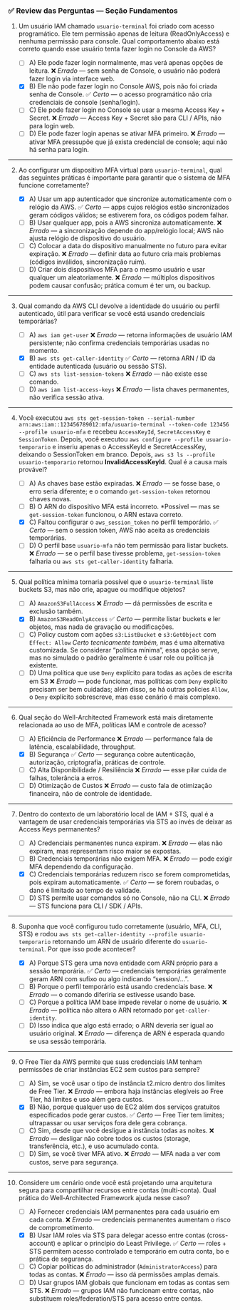### ✅ Review das Perguntas — Seção Fundamentos

1. Um usuário IAM chamado `usuario-terminal` foi criado com acesso programático. Ele tem permissão apenas de leitura (ReadOnlyAccess) e nenhuma permissão para console. Qual comportamento abaixo está correto quando esse usuário tenta fazer login no Console da AWS?

   * [ ] A) Ele pode fazer login normalmente, mas verá apenas opções de leitura.
     ❌ *Errado* — sem senha de Console, o usuário não poderá fazer login via interface web.
   * [x] B) Ele não pode fazer login no Console AWS, pois não foi criada senha de Console.
     ✅ *Certo* — o acesso programático não cria credenciais de console (senha/login).
   * [ ] C) Ele pode fazer login no Console se usar a mesma Access Key + Secret.
     ❌ *Errado* — Access Key + Secret são para CLI / APIs, não para login web.
   * [ ] D) Ele pode fazer login apenas se ativar MFA primeiro.
     ❌ *Errado* — ativar MFA pressupõe que já exista credencial de console; aqui não há senha para login.

---

2. Ao configurar um dispositivo MFA virtual para `usuario-terminal`, qual das seguintes práticas é importante para garantir que o sistema de MFA funcione corretamente?

   * [x] A) Usar um app autenticador que sincronize automaticamente com o relógio da AWS.
     ✅ *Certo* — apps cujos relógios estão sincronizados geram códigos válidos; se estiverem fora, os códigos podem falhar.
   * [ ] B) Usar qualquer app, pois a AWS sincroniza automaticamente.
     ❌ *Errado* — a sincronização depende do app/relógio local; AWS não ajusta relógio de dispositivo do usuário.
   * [ ] C) Colocar a data do dispositivo manualmente no futuro para evitar expiração.
     ❌ *Errado* — definir data ao futuro cria mais problemas (códigos inválidos, sincronização ruim).
   * [ ] D) Criar dois dispositivos MFA para o mesmo usuário e usar qualquer um aleatoriamente.
     ❌ *Errado* — múltiplos dispositivos podem causar confusão; prática comum é ter um, ou backup.

---

3. Qual comando da AWS CLI devolve a identidade do usuário ou perfil autenticado, útil para verificar se você está usando credenciais temporárias?

   * [ ] A) `aws iam get-user`
     ❌ *Errado* — retorna informações de usuário IAM persistente; não confirma credenciais temporárias usadas no momento.
   * [x] B) `aws sts get-caller-identity`
     ✅ *Certo* — retorna ARN / ID da entidade autenticada (usuário ou sessão STS).
   * [ ] C) `aws sts list-session-tokens`
     ❌ *Errado* — não existe esse comando.
   * [ ] D) `aws iam list-access-keys`
     ❌ *Errado* — lista chaves permanentes, não verifica sessão ativa.

---

4. Você executou `aws sts get-session-token --serial-number arn:aws:iam::123456789012:mfa/usuario-terminal --token-code 123456 --profile usuario-mfa` e recebeu `AccessKeyId`, `SecretAccessKey` e `SessionToken`. Depois, você executou `aws configure --profile usuario-temporario` e inseriu apenas o AccessKeyId e SecretAccessKey, deixando o SessionToken em branco. Depois, `aws s3 ls --profile usuario-temporario` retornou **InvalidAccessKeyId**. Qual é a causa mais provável?

   * [ ] A) As chaves base estão expiradas.
     ❌ *Errado* — se fosse base, o erro seria diferente; e o comando `get-session-token` retornou chaves novas.
   * [ ] B) O ARN do dispositivo MFA está incorreto.
     \*Possível — mas se `get-session-token` funcionou, o ARN estava correto.
   * [x] C) Faltou configurar o `aws_session_token` no perfil temporário.
     ✅ *Certo* — sem o session token, AWS não aceita as credenciais temporárias.
   * [ ] D) O perfil base `usuario-mfa` não tem permissão para listar buckets.
     ❌ *Errado* — se o perfil base tivesse problema, `get-session-token` falharia ou `aws sts get-caller-identity` falharia.

---

5. Qual política mínima tornaria possível que o `usuario-terminal` liste buckets S3, mas não crie, apague ou modifique objetos?

   * [ ] A) `AmazonS3FullAccess`
     ❌ *Errado* — dá permissões de escrita e exclusão também.
   * [x] B) `AmazonS3ReadOnlyAccess`
     ✅ *Certo* — permite listar buckets e ler objetos, mas nada de gravação ou modificações.
   * [ ] C) Policy custom com ações `s3:ListBucket` e `s3:GetObject` com `Effect: Allow`
     *Certo tecnicamente também,* mas é uma alternativa customizada. Se considerar “política mínima”, essa opção serve, mas no simulado o padrão geralmente é usar role ou política já existente.
   * [ ] D) Uma política que use `Deny` explícito para todas as ações de escrita em S3
     ❌ *Errado* — pode funcionar, mas políticas com `Deny` explícito precisam ser bem cuidadas; além disso, se há outras policies `Allow`, o `Deny` explícito sobrescreve, mas esse cenário é mais complexo.

---

6. Qual seção do Well-Architected Framework está mais diretamente relacionada ao uso de MFA, políticas IAM e controle de acesso?

   * [ ] A) Eficiência de Performance
     ❌ *Errado* — performance fala de latência, escalabilidade, throughput.
   * [x] B) Segurança
     ✅ *Certo* — segurança cobre autenticação, autorização, criptografia, práticas de controle.
   * [ ] C) Alta Disponibilidade / Resiliência
     ❌ *Errado* — esse pilar cuida de falhas, tolerância a erros.
   * [ ] D) Otimização de Custos
     ❌ *Errado* — custo fala de otimização financeira, não de controle de identidade.

---

7. Dentro do contexto de um laboratório local de IAM + STS, qual é a vantagem de usar credenciais temporárias via STS ao invés de deixar as Access Keys permanentes?

   * [ ] A) Credenciais permanentes nunca expiram.
     ❌ *Errado* — elas não expiram, mas representam risco maior se expostas.
   * [ ] B) Credenciais temporárias não exigem MFA.
     ❌ *Errado* — pode exigir MFA dependendo da configuração.
   * [x] C) Credenciais temporárias reduzem risco se forem comprometidas, pois expiram automaticamente.
     ✅ *Certo* — se forem roubadas, o dano é limitado ao tempo de validade.
   * [ ] D) STS permite usar comandos só no Console, não na CLI.
     ❌ *Errado* — STS funciona para CLI / SDK / APIs.

---

8. Suponha que você configurou tudo corretamente (usuário, MFA, CLI, STS) e rodou `aws sts get-caller-identity --profile usuario-temporario` retornando um ARN de usuário diferente do `usuario-terminal`. Por que isso pode acontecer?

   * [x] A) Porque STS gera uma nova entidade com ARN próprio para a sessão temporária.
     ✅ *Certo* — credenciais temporárias geralmente geram ARN com sufixo ou algo indicando “session/...”.
   * [ ] B) Porque o perfil temporário está usando credenciais base.
     ❌ *Errado* — o comando diferiria se estivesse usando base.
   * [ ] C) Porque a política IAM base impede revelar o nome de usuário.
     ❌ *Errado* — política não altera o ARN retornado por `get-caller-identity`.
   * [ ] D) Isso indica que algo está errado; o ARN deveria ser igual ao usuário original.
     ❌ *Errado* — diferença de ARN é esperada quando se usa sessão temporária.

---

9. O Free Tier da AWS permite que suas credenciais IAM tenham permissões de criar instâncias EC2 sem custos para sempre?

   * [ ] A) Sim, se você usar o tipo de instância t2.micro dentro dos limites de Free Tier.
     ❌ *Errado* — embora haja instâncias elegíveis ao Free Tier, há limites e uso além gera custos.
   * [x] B) Não, porque qualquer uso de EC2 além dos serviços gratuitos especificados pode gerar custos.
     ✅ *Certo* — Free Tier tem limites; ultrapassar ou usar serviços fora dele gera cobrança.
   * [ ] C) Sim, desde que você desligue a instância todas as noites.
     ❌ *Errado* — desligar não cobre todos os custos (storage, transferência, etc.), e uso acumulado conta.
   * [ ] D) Sim, se você tiver MFA ativo.
     ❌ *Errado* — MFA nada a ver com custos, serve para segurança.

---

10. Considere um cenário onde você está projetando uma arquitetura segura para compartilhar recursos entre contas (multi-conta). Qual prática do Well-Architected Framework ajuda nesse caso?

    * [ ] A) Fornecer credenciais IAM permanentes para cada usuário em cada conta.
      ❌ *Errado* — credenciais permanentes aumentam o risco de comprometimento.
    * [x] B) Usar IAM roles via STS para delegar acesso entre contas (cross-account) e aplicar o princípio do Least Privilege.
      ✅ *Certo* — roles + STS permitem acesso controlado e temporário em outra conta, bo e prática de segurança.
    * [ ] C) Copiar políticas do administrador (`AdministratorAccess`) para todas as contas.
      ❌ *Errado* — isso dá permissões amplas demais.
    * [ ] D) Usar grupos IAM globais que funcionam em todas as contas sem STS.
      ❌ *Errado* — grupos IAM não funcionam entre contas, não substituem roles/federation/STS para acesso entre contas.
